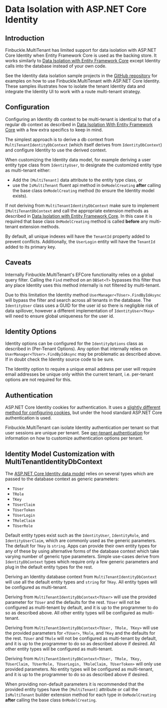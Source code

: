 # Data Isolation with ASP.NET Core Identity

## Introduction

Finbuckle.MultiTenant has limited support for data isolation with ASP.NET Core Identity when Entity Framework Core is
used as the backing store. It works similarly to [Data Isolation with Entity Framework Core](EFCore) except Identity
calls into the database instead of your own code.

See the Identity data isolation sample projects in
the [GitHub repository](https://github.com/Finbuckle/Finbuckle.MultiTenant/tree/master/samples) for examples on how to
use Finbuckle.MultiTenant with ASP.NET Core Identity. These samples illustrates how to isolate the tenant Identity data
and integrate the Identity UI to work with a route multi-tenant strategy.

## Configuration

Configuring an Identity db context to be multi-tenant is identical to that of a regular db context as described
in [Data Isolation With Entity Framework Core](EFCore) with a few extra specifics to keep in mind.

The simplest approach is to derive a db context from `MultiTenantIdentityDbContext` (which itself derives
from `IdentityDbContext`) and configure Identity to use the derived context.

When customizing the Identity data model, for example deriving a user entity type class from `IdentityUser`, to
designate the customized entity type as multi-tenant either:

- Add the `[MultiTenant]` data attribute to the entity type class, or
- use the `IsMultiTenant` fluent api method in `OnModelCreating` **after** calling the base class `OnModelCreating`
  method (to ensure the Identity model exists).

If not deriving from `MultiTenantIdentityDbContext` make sure to implement `IMultiTenantDbContext` and call the
appropriate extension methods as described in [Data Isolation with Entity Framework Core](EFCore). In this case it is
required that base class `OnModelCreating` method is called **before** any multi-tenant extension methods.

By default, all unique indexes will have the `TenantId` property added to prevent conflicts. Additionally,
the `UserLogin` entity will have the `TenantId` added to its primary key.

## Caveats

Internally Finbuckle.MultiTenant's EFCore functionality relies on a global query filter. Calling the `Find` method on
an `DBSet<T>` bypasses this filter thus any place Identity uses this method internally is not filtered by multi-tenant.

Due to this limitation the Identity method `UserManager<TUser>.FindByIdAsync` will bypass the filter and search across
all tenants in the database. The `IdentityUser` class uses a GUID for the user id so there is negligible risk of data
spillover, however a different implementation of `IdentityUser<TKey>` will need to ensure global uniqueness for the user
id.

## Identity Options

Identity options can be configured for the `IdentityOptions` class as described in (Per-Tenant Options). Any option that
internally relies on `UserManager<TUser>.FindByIdAsync` may be problematic as described above. If in doubt check the
Identity source code to be sure.

The Identity option to require a unique email address per user will require email addresses be unique only within the
current tenant, i.e. per-tenant options are not required for this.

## Authentication

ASP.NET Core Identity cookies for authentication. It uses
a [slightly different method for configuring cookies](https://docs.microsoft.com/en-us/aspnet/core/security/authentication/identity-configuration),
but under the hood standard ASP.NET Core authentication is used.

Finbuckle.MultiTenant can isolate Identity authentication per tenant so that user sessions are unique per tenant.
See [per-tenant authentication](Authentication) for information on how to customize authentication options per tenant.

## Identity Model Customization with MultiTenantIdentityDbContext

The [ASP.NET Core Identity data model](https://docs.microsoft.com/en-us/aspnet/core/security/authentication/customize-identity-model?view=aspnetcore-2.2#the-identity-model)
relies on several types which are passed to the database context as generic parameters:

- `TUser`
- `TRole`
- `TKey`
- `TUserClaim`
- `TUserToken`
- `TUserLogin`
- `TRoleClaim`
- `TUserRole`

Default entity types exist such as the `IdentityUser`, `IdentityRole`, and `IdentityUserClaim`, which are commonly used
as the generic parameters. The default for `TKey` is `string`. Apps can provide their own entity types for any of these
by using alternative forms of the database context which take varying number of generic type parameters. Simple
use-cases derive from `IdentityDbContext` types which require only a few generic parameters and plug in the default
entity types for the rest.

Deriving an Identity database context from `MultiTenantIdentityDbContext` will use all the default entity types
and `string` for `TKey`. All entity types will be configured as multi-tenant.

Deriving from `MultiTenantIdentityDbContext<TUser>` will use the provided parameter for `TUser` and the defaults for the
rest. `TUser` will not be configured as multi-tenant by default, and it is up to the programmer to do so as described
above. All other entity types will be configured as multi-tenant.

Deriving from `MultiTenantIdentityDbContext<TUser, TRole, TKey>` will use the provided parameters
for `<TUser>`, `TRole`, and `TKey` and the defaults for the rest. `TUser` and `TRole` will not be configured as
multi-tenant by default, and it is up to the programmer to do so as described above if desired. All other entity types
will be configured as multi-tenant.

Deriving
from `MultiTenantIdentityDbContext<TUser, TRole, TKey, TUserClaim, TUserRole, TUserLogin, TRoleClaim, TUserToken>` will
only use provided parameters. No entity types will be configured as multi-tenant, and it is up to the programmer to do
so as described above if desired.

When providing non-default parameters it is recommended that the provided entity types have the `[MultiTenant]`
attribute or call the `IsMultiTenant` builder extension method for each type in `OnModelCreating` **after** calling the
base class `OnModelCreating`.
